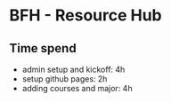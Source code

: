 # BFH - Resource Hub

## Time spend

- admin setup and kickoff: 4h
- setup github pages: 2h
- adding courses and major: 4h
